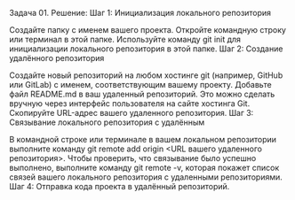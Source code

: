 Задача 01.
Решение:
Шаг 1: Инициализация локального репозитория

Создайте папку с именем вашего проекта.
Откройте командную строку или терминал в этой папке.
Используйте команду git init для инициализации локального репозитория в этой папке.
Шаг 2: Создание удалённого репозитория

Создайте новый репозиторий на любом хостинге git (например, GitHub или GitLab) с именем, соответствующим вашему проекту.
Добавьте файл README.md в ваш удаленный репозиторий. Это можно сделать вручную через интерфейс пользователя на сайте хостинга Git.
Скопируйте URL-адрес вашего удаленного репозитория.
Шаг 3: Связывание локального репозитория с удалённым

В командной строке или терминале в вашем локальном репозитории выполните команду git remote add origin <URL вашего удаленного репозитория>.
Чтобы проверить, что связывание было успешно выполнено, выполните команду git remote -v, которая покажет список связей вашего локального репозитория с удаленными репозиториями.
Шаг 4: Отправка кода проекта в удалённый репозиторий.
